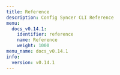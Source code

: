 ```yaml
---
title: Reference
description: Config Syncer CLI Reference
menu:
  docs_v0.14.1:
    identifier: reference
    name: Reference
    weight: 1000
menu_name: docs_v0.14.1
info:
  version: v0.14.1
---
```


